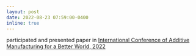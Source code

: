 ```yaml
---
layout: post
date: 2022-08-23 07:59:00-0400
inline: true
---
```


participated and presented paper in [International Conference of Additive Manufacturing for a Better World, 2022](https://amconference.sutd.edu.sg/)

